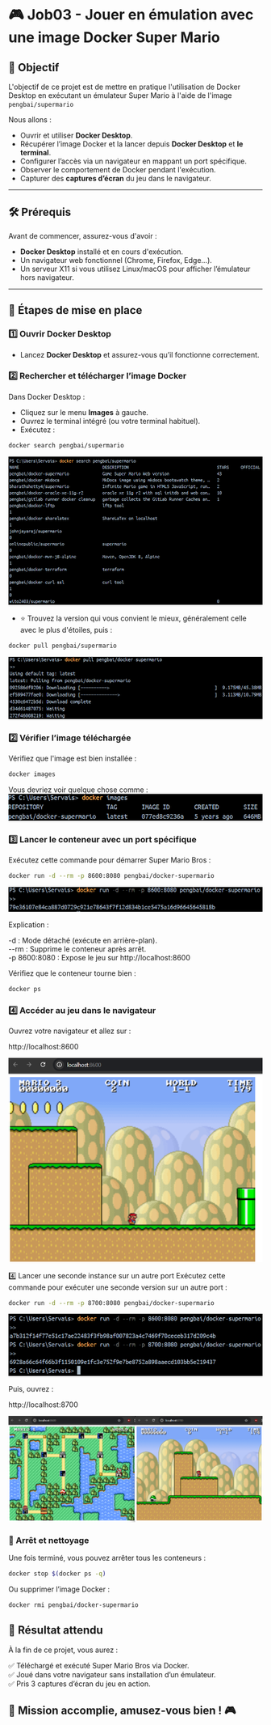 # 🎮 Job03 - Jouer en émulation avec une image Docker Super Mario

## 📌 Objectif

L'objectif de ce projet est de mettre en pratique l'utilisation de Docker Desktop en exécutant un émulateur Super Mario à l'aide de l'image `pengbai/supermario`

Nous allons :  

- Ouvrir et utiliser **Docker Desktop**.  
- Récupérer l’image Docker et la lancer depuis **Docker Desktop** et **le terminal**.  
- Configurer l’accès via un navigateur en mappant un port spécifique.  
- Observer le comportement de Docker pendant l'exécution.  
- Capturer des **captures d’écran** du jeu dans le navigateur.  

---

## 🛠 Prérequis

Avant de commencer, assurez-vous d'avoir :

- **Docker Desktop** installé et en cours d'exécution.  
- Un navigateur web fonctionnel (Chrome, Firefox, Edge…).  
- Un serveur X11 si vous utilisez Linux/macOS pour afficher l’émulateur hors navigateur.  

---

## 🚀 Étapes de mise en place

### 1️⃣ **Ouvrir Docker Desktop**

- Lancez **Docker Desktop** et assurez-vous qu’il fonctionne correctement.

### 2️⃣ **Rechercher et télécharger l’image Docker**

Dans Docker Desktop :

- Cliquez sur le menu **Images** à gauche.  
- Ouvrez le terminal intégré (ou votre terminal habituel).  
- Exécutez :

```sh
docker search pengbai/supermario
```
![docker search](/Job03/image/image1.png)

- ⭐ Trouvez la version qui vous convient le mieux, généralement celle avec le plus d'étoiles, puis :
```sh
docker pull pengbai/supermario
```
![docker pull](/Job03/image/image2.png)


### 2️⃣ Vérifier l’image téléchargée

Vérifiez que l'image est bien installée :

```sh
docker images
```
Vous devriez voir quelque chose comme :
![docker images](/Job03/image/image3.png)

### 3️⃣ Lancer le conteneur avec un port spécifique

Exécutez cette commande pour démarrer Super Mario Bros :

```sh
docker run -d --rm -p 8600:8080 pengbai/docker-supermario
```
![docker run](/Job03/image/image4.png)

Explication :

-d : Mode détaché (exécute en arrière-plan).  
--rm : Supprime le conteneur après arrêt.  
-p 8600:8080 : Expose le jeu sur http://localhost:8600  

Vérifiez que le conteneur tourne bien :  

```sh
docker ps
```

### 4️⃣ Accéder au jeu dans le navigateur

Ouvrez votre navigateur et allez sur :

http://localhost:8600

![docker images](/Job03/image/image5.png)

4️⃣ Lancer une seconde instance sur un autre port
Exécutez cette commande pour exécuter une seconde version sur un autre port :

```sh
docker run -d --rm -p 8700:8080 pengbai/docker-supermario
```
![docker run 2](/Job03/image/image6.png)

Puis, ouvrez :

http://localhost:8700

![docker run double instance](/Job03/image/image7.png)

### 🛑 Arrêt et nettoyage

Une fois terminé, vous pouvez arrêter tous les conteneurs :

```sh
docker stop $(docker ps -q)
```

Ou supprimer l’image Docker :

```sh
docker rmi pengbai/docker-supermario
```

## 🎯 Résultat attendu

À la fin de ce projet, vous aurez : 

✅ Téléchargé et exécuté Super Mario Bros via Docker.  
✅ Joué dans votre navigateur sans installation d’un émulateur.  
✅ Pris 3 captures d’écran du jeu en action.  

## 🚀 Mission accomplie, amusez-vous bien ! 🎮